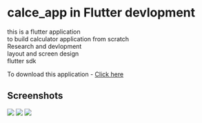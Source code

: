 <h1> calce_app in Flutter devlopment</h1>

this is a flutter application <br>
to build calculator application from scratch<br>
Research and devlopment<br>
layout and screen design <br>
flutter sdk<br>

To download this application - <a href="https://github.com/ashutoshchaudhari1/calculator_app/raw/master/app-release.apk">Click here</a><br>
<h2>Screenshots</h2>
<img src="Screenshots/Screenshots.png"/>
<img src="Screenshots/Screenshots1.png"/>
<img src="Screenshots/demo.gif"/>
